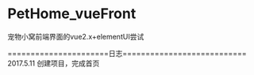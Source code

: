 # PetHome_vueFront
宠物小窝前端界面的vue2.x+elementUI尝试

======================日志===========================
2017.5.11 创建项目，完成首页

